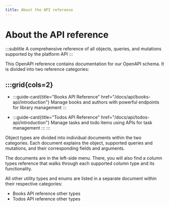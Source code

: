 ```yaml
---
title: About the API reference
---
```


# About the API reference
:::subtitle
A comprehensive reference of all objects, queries, and mutations supported by the platform API
:::

This OpenAPI reference contains documentation for our OpenAPI schema. It is divided into two reference categories:

:::grid{cols=2}
- 
  - 
    :::guide-card{title="Books API Reference" href="/docs/api/books-api/introduction"}
    Manage books and authors with powerful endpoints for library management
    :::

  - 
    :::guide-card{title="Todos API Reference" href="/docs/api/todos-api/introduction"}
    Manage tasks and todo items using APIs for task management
    :::
:::

Object types are divided into individual documents within the two categories. Each document explains the object, supported queries and mutations, and their corresponding fields and arguments.

The documents are in the left-side menu. There, you will also find a column types reference that walks through each supported column type and its functionality.

All other utility types and enums are listed in a separate document within their respective categories:
* Books API reference other types
* Todos API reference other types


